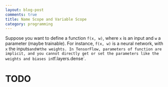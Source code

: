 ```yaml
---
layout: blog-post
comments: true
title: Name Scope and Variable Scope
category: programming
---
```


Suppose you want to define a function `f(x, w)`, where `x` is an input and `w` a parameter (maybe trainable). For instance, `f(x, w)` is a neural network, with `x` the inputs` and `w` the weights. In TensorFlow, parameters of function are implicit, and you cannot directly get or set the parameters like the weights and biases in `tf.layers.dense`.

# TODO
